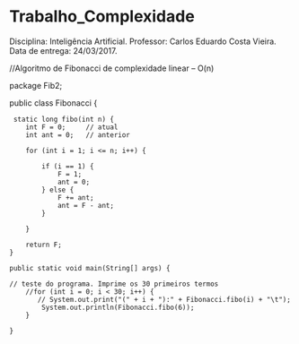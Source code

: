 # Trabalho_Complexidade
Disciplina: Inteligência Artificial. Professor: Carlos Eduardo Costa Vieira. Data de entrega: 24/03/2017.

//Algoritmo de Fibonacci de complexidade linear – O(n)

package Fib2;


public class Fibonacci {
    
     static long fibo(int n) {
        int F = 0;     // atual
        int ant = 0;   // anterior
 
        for (int i = 1; i <= n; i++) {
 
            if (i == 1) {
                F = 1;
                ant = 0;
            } else {
                F += ant;
                ant = F - ant;
            }
 
        }
 
        return F;
    }
 
    public static void main(String[] args) {
 
	// teste do programa. Imprime os 30 primeiros termos
        //for (int i = 0; i < 30; i++) {
           // System.out.print("(" + i + "):" + Fibonacci.fibo(i) + "\t");
            System.out.println(Fibonacci.fibo(6));
        }
 
    }
    

